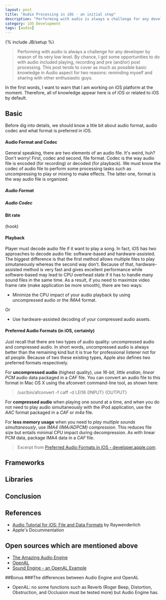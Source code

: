 ```yaml
---
layout: post
title: "Audio Processing in iOS - an initial step"
description: "Performing with audio is always a challenge for any developer by reason of its very low level. By chance, I got some opportunities to do with audio included playing, recording and pre (and/or) post processing. This post tends to cover as much as possible basic knowledge in Audio aspect for two reasons: reminding myself and sharing with other enthusiastic guys."
category: iOS Development 
tags: [audio]
---
```

{% include JB/setup %}
> Performing with audio is always a challenge for any developer by reason of its very low level. By chance, I got some opportunities to do with audio included playing, recording and pre (and/or) post processing. This post tends to cover as much as possible basic knowledge in Audio aspect for two reasons: reminding myself and sharing with other enthusiastic guys.

In the first words, I want to warn that I am working on iOS platform at the moment. Therefore, all of knowledge appear here is of iOS or related to iOS by default. 

## Basic
Before dig into details, we should know a litle bit about audio format, audio codec and what format is preferred in iOS. 


#### Audio Format and Codec
General speaking, there are two elements of an audio file. It's weird, huh? Don't worry! First, codec and second, file format. Codec is the way audio file is encoded (for recording) or decoded (for playback). We must know the codec of audio file to perform some processing tasks such as uncompressing to play or mixing to make effects. The latter one, format is the way audio file is organized. 

##### Audio Format


##### Audio Codec

#### Bit rate
(hook)

#### Playback
Player must decode audio file if it want to play a song. In fact, iOS has two approaches to decode audio file: software-based and hardware-assisted. The biggest difference is that the first method allows multiple files to play simutaneously whereas the second way don't. Because of that, hardware-assisted method is very fast and gives excellent performance while software-based may lead to CPU overhead state if it has to handle many sound files in the same time. As a result, if you need to maximize video frame rate (make application be more smooth), there are two ways:

- Minimize the CPU impact of your audio playback by using uncompressed audio or the IMA4 format. 

Or 

- Use hardware-assisted decoding of your compressed audio assets.

#### Preferred Audio Formats (in iOS, certainly)
Just recall that there are two types of audio quality: uncompressed audio and compressed audio. In short words, uncompressed audio is always better than the remaining kind but it is true for professional listener not for all people. Because of two these existing types, Apple also defines two preferred formats respectively. 

For **uncompressed audio** (highest quality), use *16-bit*, *little endian*, *linear PCM* audio data packaged in a *CAF* file. You can convert an audio file to this format in Mac OS X using the afconvert command-line tool, as shown here:

> /usr/bin/afconvert -f caff -d LEI16 {INPUT} {OUTPUT}

For **compressed audio** when playing one sound at a time, and when you do not need to play audio simultaneously with the iPod application, use the *AAC* format packaged in a *CAF* or *m4a* file.

For **less memory usage** when you need to *play multiple sounds simultaneously*, use *IMA4 (IMA/ADPCM) compression*. This reduces file size but entails minimal CPU impact during decompression. As with linear PCM data, package IMA4 data in a *CAF* file.

> Excerpt from [Preferred Audio Formats in iOS - developer.apple.com](https://developer.apple.com/library/ios/documentation/AudioVideo/Conceptual/MultimediaPG/UsingAudio/UsingAudio.html#//apple_ref/doc/uid/TP40009767-CH2-SW28).
## Frameworks


## Libraries


## Conclusion



## References
- [Audio Tutorial for iOS: File and Data Formats](http://www.raywenderlich.com/204/audio-tutorial-for-ios-file-and-data-formats) by Raywenderlich
- Apple's Docummentation

## Open sources which are mentioned above
- [The Amazing Audio Engine](http://theamazingaudioengine.com/doc/)
- [OpenAL](http://kstenerud.github.io/ObjectAL-for-iPhone/documentation/index.html)
- [Sound Engine - an OpenAL Example](https://github.com/alexrestrepo/SoundEngine)

##Bonus
###The differences between Audio Engine and OpenAL
- OpenAL: no some functions such as Reverb (Roger Beep, Distortion, Obstruction, and Occlusion must be tested more) but Audio Engine has.

